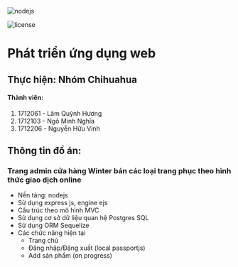 

![nodejs][1]

![license][2]

# Phát triển ứng dụng web

## Thực hiện: Nhóm Chihuahua

#### Thành viên:

1. 1712061 - Lâm Quỳnh Hương
2. 1712103 - Ngô Minh Nghĩa
3. 1712206 - Nguyễn Hữu Vinh

## Thông tin đồ án:

### Trang admin cửa hàng Winter bán các loại trang phục theo hình thức giao dịch online

- Nền tảng: nodejs
- Sử dụng express js, engine ejs
- Cấu trúc theo mô hình MVC
- Sử dụng cơ sở dữ liệu quan hệ Postgres SQL
- Sử dụng ORM Sequelize
- Các chức năng hiện tại
  - Trang chủ
  - Đăng nhập/Đăng xuất (local passportjs)
  - Add sản phẩm (on progress)







[1]: https://seeklogo.com/images/N/nodejs-logo-FBE122E377-seeklogo.com.png
[2]: https://camo.githubusercontent.com/7de7f171e34eba428ffe0a84a2b2297431f55ac3/68747470733a2f2f696d672e736869656c64732e696f2f636f636f61706f64732f6c2f537769667453696d706c6966792e7376673f7374796c653d666c6174
